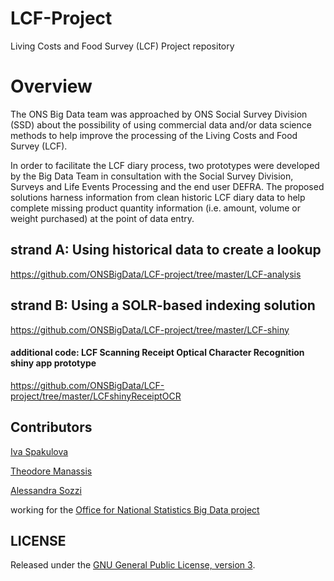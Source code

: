 # LCF-Project

Living Costs and Food Survey (LCF) Project repository

# Overview

The ONS Big Data team was approached by ONS Social Survey Division (SSD) about the possibility of using 
commercial data and/or data science methods to help improve the processing of the 
Living Costs and Food Survey (LCF).

     
In order to facilitate the LCF diary process, two prototypes were developed by the Big Data Team in consultation with 
the Social Survey Division, Surveys and Life Events Processing and the end user DEFRA. 
The proposed solutions harness information from clean historic LCF diary data to help complete 
missing product quantity information (i.e. amount, volume or weight purchased) at the point of data entry.   
     

## strand A: Using historical data to create a lookup    
     
https://github.com/ONSBigData/LCF-project/tree/master/LCF-analysis


## strand B: Using a SOLR-based indexing solution


https://github.com/ONSBigData/LCF-project/tree/master/LCF-shiny


#### additional code: LCF Scanning Receipt Optical Character Recognition shiny app prototype


https://github.com/ONSBigData/LCF-project/tree/master/LCFshinyReceiptOCR



## Contributors

[Iva Spakulova](https://github.com/ivyONS)

[Theodore Manassis](https://github.com/mamonu)

[Alessandra Sozzi](https://github.com/AlessandraSozzi)

working for the [Office for National Statistics Big Data project](https://www.ons.gov.uk/aboutus/whatwedo/programmesandprojects/theonsbigdataproject)


## LICENSE

Released under the [GNU General Public License, version 3](LICENSE).
